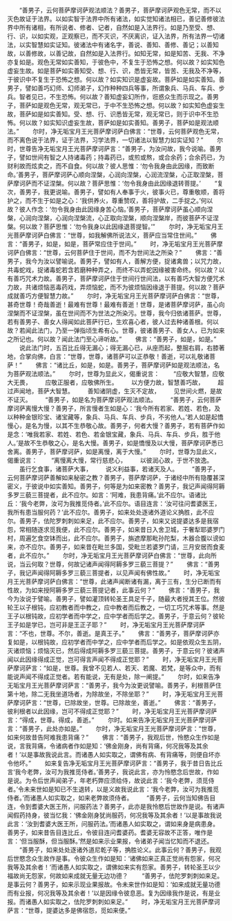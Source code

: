 <!-- { "loadSidebar": true } -->
　　“善男子，云何菩萨摩诃萨观法顺法？善男子，菩萨摩诃萨观色无常，而不以灭色故证于法界。以如实智于法界中所有诸法，如实觉知诸法相已，善记善修彼法界中所有诸相，有所说者、修者、记者，自然如是入法界行。如是乃至受、想、行、识，以如实观，正观察已，而不灭识，不厌离识，证入法界，所有法界一切诸法，以实智慧如实证知。彼诸法中有诸名字，善说、善知、善修、善记；以善知故，以善修故，以善记故，自然如是入法界行。如知无常，如是知苦、无我、不净亦复如是。观色无常如实善知，于彼色中，不复生于恐怖之想。何以故？如实知色虚妄生故。如是菩萨如实善知受、想、行、识，悉皆无常，皆苦、无我及不净等，于彼识中不复生于恐怖之想。何以故？如实知识是虚妄故。菩萨如是如实善知。善男子，譬如善巧幻师、幻师弟子，幻作种种四兵等事，所谓象兵、马兵、车兵、步兵。智者见已，不生恐怖。何以故？善知虚妄幻所作，诳惑众生而示现之。善男子，菩萨如是观色无常，观无常已，于中不生恐怖之想。何以故？如实知色虚妄生故，菩萨如是如实善知。受、想、行、识悉皆无常，观无常已，则于识中不生恐怖。何以故？如实知识虚妄生故，菩萨如是如实善知。善男子，菩萨如是观法顺法。”
　　尔时，净无垢宝月王光菩萨摩诃萨白佛言：“世尊，云何菩萨观色无常，而不离色说于法界，证于法界，习学法界，一切诸法以智慧力如实证知？”
　　尔时，世尊告净无垢宝月王光菩萨摩诃萨言：“善男子，为汝问故，我今说喻。善男子，譬如世间有智之人持诸毒药；持毒药已，或煎或熬，或合余药；合余药已，为财利故而炫卖之，而不自食。何以故？彼人思惟：‘勿令我身由此因缘，而致断命。’善男子，菩萨摩诃萨心顺向涅槃，心润向涅槃，心润流涅槃，心正取涅槃，菩萨摩诃萨而不证涅槃。何以故？菩萨思惟：‘勿令我身由此因缘退转菩提。’
　　“复次，善男子，我更说喻。善男子，譬如有人奉事于火，彼事火已，尊重敬顺，善将护之，而不生于如是之心：‘我供养火，尊重赞叹，善将护故，二手捉之。’何以故？彼人作念：‘勿令我身由此因缘身苦心恼。’善男子，菩萨摩诃萨虽心顺向涅槃，心润向涅槃，心润向涅槃流，心正取向涅槃，顺向涅槃岸，而彼菩萨不证涅槃。何以故？菩萨思惟：‘勿令我身以此因缘退菩提智。’”
　　尔时，净无垢宝月王光菩萨摩诃萨白佛言：“世尊，如我解佛所说法义，菩萨应当常住世间。”
　　佛言：“善男子，如是，如是，菩萨常应住于世间。”
　　时，净无垢宝月王光菩萨摩诃萨白佛言：“世尊，云何菩萨住于世间，而不为世间法之所染？”
　　佛言：“善男子，我今为汝以譬喻说。善男子，譬如有人，善解方便，捉诸禽兽；以咒力故，共毒蛇戏，捉诸毒蛇若含若磨种种弄之，而终不以弄蛇因缘被害命终。何以故？以有善巧咒术力故。善男子，菩萨摩诃萨住于世间行世间法，以有善巧大智方便咒术力故，共诸烦恼恶毒药戏，弄烦恼蛇，而不为彼烦恼因缘退于菩提。何以故？菩萨成就善巧方便智慧力故。”
　　尔时，净无垢宝月王光菩萨摩诃萨白佛言：“世尊，甚奇世尊！奇哉善逝！最难有世尊！最难有善逝！世尊，是诸菩萨摩诃萨，虽心向涅槃而不证涅槃，虽在世间而不为世法之所染污。世尊，我今归依诸菩萨。世尊，若有善男子、善女人得闻如此菩萨行已，生欢喜心者，彼人过去种诸善根。何以故？若闻此法门，乃至一弹指顷生希有心。世尊，彼诸善男子、善女人，已为如来之所记也。何以故？闻此法门至心谛听故。”
　　佛言：“善男子，如是，如是。”
　　说此法门时，五百比丘得无漏心；得无漏心已，从座而起，整服右肩，右膝著地，合掌向佛，白言：“世尊，世尊，诸菩萨可以正恭敬！善逝，可以礼敬诸菩萨！”
　　佛言：“诸比丘，如是，如是。善男子，菩萨摩诃萨如是观法顺法，名为菩萨观法顺法。”
　　尔时，世尊为显此义，偈重说言：
　　“应敬大智慧，应敬大无畏，
　　应敬正服者，应敬佛所生。
　　以方便力故，智慧善巧故，
　　超过声闻地，菩萨大智慧。
　　善知诸阴虚，生灭不定故，
　　见世间火燃，是故不证灭。
　　“善男子，如是名为菩萨摩诃萨观法顺法。
　　“善男子，云何菩萨摩诃萨离慢大慢？善男子，所言慢者生如是心：‘我今所有若家、若姓、若色，及以种种金银珍宝、诸宝藏等，象兵、马兵、车兵、步兵，不劣他人。’若人如是起憍慢心，是名为慢，以其不生恭敬心故。善男子，何者大慢？善男子，若有菩萨作如是念：‘唯我若家、若姓、若色、若金银宝藏，象兵、马兵、车兵、步兵，胜于他人。’是故不生恭敬之心，是名大慢。善男子，如是憍慢及以大慢，菩萨摩诃萨悉已舍离。善男子，菩萨摩诃萨，如是离慢，离于大慢。”
　　尔时，世尊为显此义，偈重说言：
　　“离慢离大慢，常行慈悲心，
　　以彼润心故，于世不放逸。
　　虽行乞食事，诸菩萨大事，
　　说义利益事，若诸天及人。
　　“善男子，云何菩萨摩诃萨善解如来秘密之教？善男子，菩萨摩诃萨，于诸经中所有隐覆甚深密义，于彼说中如实善知。善男子，何等是为如来密教？善男子，我记声闻得阿耨多罗三藐三菩提者，此不应尔。如言：‘阿难，我患背痛。’此不应尔。语诸比丘：‘我今老弊，汝可为我推觅侍者。’此不应尔。语目连言：‘汝可往问耆婆医王，我所有患当服何药？’此不应尔。善男子，如来处处逐诸外道论义捔胜，此不应尔。善男子，佉陀罗刺刺如来足，此不应尔。善男子，如来又说提婆达多是我宿怨，常相随逐求觅我便，此不应尔。善男子，如来昔日入舍卫城，于奢犁耶婆罗门村，周遍乞食空钵而出，此不应尔。善男子，旃遮摩那毗孙陀梨，木器合腹以谤如来，亦不应尔。善男子，如来昔在毗兰多国，受毗兰若婆罗门请，三月安居而食麦者，此不应尔。”
　　尔时，净无垢宝月王光菩萨摩诃萨白佛言：“世尊，此向所说，当云何取？世尊，何故记诸声闻得阿耨多罗三藐三菩提？”
　　佛言：“善男子，我记声闻得阿耨多罗三藐三菩提者，以见声闻有佛性故。”
　　时，净无垢宝月王光菩萨摩诃萨白佛言：“世尊，此诸声闻断诸有漏，离于三有，生分已断而有性故，为如来授阿耨多罗三藐三菩提记者，此事云何？”
　　佛言：“善男子，我今为汝说于譬喻。善男子，譬如灌顶转轮圣王具足千子，随最大者授其王位。然彼轮王以子根钝，应初教者而中教之，应中教者而后教之，一切工巧咒术等事。然是王子以根钝故，应初学者而中学之，应中学者而后学之。善男子，于意云何？彼轮王子如是学已，岂可非是王正子耶？”
　　时，净无垢宝月王光菩萨摩诃萨言：“不也，世尊。不尔，善逝。是真王子。”
　　佛言：“善男子，菩萨摩诃萨亦复如是，以根钝故，应初学者而中学之，应中学者而后学之。如是依观众生五阴，灭诸烦恼；烦恼灭已，然后得成阿耨多罗三藐三菩提。善男子，于意云何？彼诸声闻以此因缘得成正觉，岂可得言声闻不得成正觉耶？”
　　时，净无垢宝月王光菩萨摩诃萨言：“如是，世尊。我曾不见若人、若天、若魔、若梵，是等众中，而有能说声闻不得成正觉者。若有能说，无有是处，除一阐提。”
　　尔时，如来告净无垢宝月王光菩萨摩诃萨言：“善男子，我今为汝更说譬喻。善男子，利根菩萨住第十地，除二无我坐道场者，为除故坐，不除坐耶？”
　　时，净无垢宝月王光菩萨摩诃萨言：“世尊，已除故坐，世尊。已除故坐，善逝。”
　　佛言：“善男子，彼利根者以此因缘，岂可不得成正觉耶？”
　　时，净无垢宝月王光菩萨摩诃萨言：“得成，世尊。得成，善逝。”
　　尔时。如来告净无垢宝月王光菩萨摩诃萨言：“善男子，此处亦如是。”
　　尔时，净无垢宝月王光菩萨摩诃萨言：“世尊，如来何故昔告阿难我患背痛？”
　　佛言：“善男子，我观后世，怜愍众生作如是说，言我背痛，令诸病者作如是知：‘佛金刚身，尚有背痛，何况我等及其余者！’以是事故我说此言。而诸愚人如实取之，谓佛有病、有背痛等，则便自坏亦令他坏。”
　　如来复告净无垢宝月王光菩萨摩诃萨言：“善男子，我于昔日告比丘言‘我今老弊，汝可为我推觅侍者。’善男子，我说此言，亦为怜愍念后世故，作如是说。为令后世声闻弟子，年老朽弊应须给侍，故说此言：‘我今老弊，须觅侍者。’令未来世如是知已不生退转，以是义故我说此言：‘我今老弊，汝可为我推觅侍者。’而诸愚人如实取之，如来老弊故须侍者。
　　“善男子，云何当知佛告目连，令到耆婆大医王所，问服药法？善男子，此亦是我怜愍后世故作是说。有诸声闻假药持身，彼当忆我：‘佛金刚身犹尚服药，何况我等及其余者！’以是事故我说此言：‘汝到耆婆大医王所，问服药法。’而诸愚人如实取之，谓如来身是病患身。善男子，如来昔告目连比丘，令彼目连问耆婆药。耆婆无容故不正答，唯作是言：‘但当服酥，但当服酥。’然是如来示业果报，令诸弟子闻当忆知而不退还。
　　“善男子，如来处处逐诸外道尼乾子等，捔胜论义。此事云何？善男子，我观后世愍念众生故作是事。令彼众生作如是知：‘诸佛如来正真正觉尚有怨家，何况我等及其余者！’而诸愚人如实取之，谓佛如来实有怨家。善男子，转轮圣王以少福故尚无怨家，何故如来成就无量无边功德？
　　“善男子，佉陀罗刺刺如来足。是事云何？善男子，如来示现业果报故。令未来世作如是知：‘如来成就无量功德而有业报，何况我等及其余者！’以是因缘令彼息恶。复为因缘我作是说，有是业报。而诸愚人如实取之，佉陀罗刺刺如来足。”
　　时，净无垢宝月王光菩萨摩诃萨言：“世尊，提婆达多是佛宿怨，觅如来便。”
